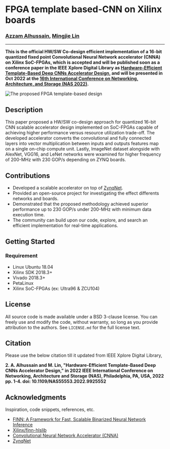 # FPGA template based-CNN on Xilinx boards 
### [Azzam Alhussain](http://azzam.page/), [Mingjie Lin](https://www.ece.ucf.edu/person/mingjie-lin/)
___
**This is the official HW/SW Co-design efficient implementation of a 16-bit quantized fixed point Convolutional Neural Network accelerator (CNNA) on Xilinx SoC-FPGAs, which is accepted and will be published soon as a conference paper in the IEEE Xplore Digital Library as [Hardware-Efficient Template-Based Deep CNNs Accelerator Design](https://arxiv.org/abs/2207.10723), and will be presented in Oct 2022 at the [16th International Conference on Networking, Architecture, and Storage (NAS 2022)](http://www.nas-conference.org/NAS-2022/index.html).**

![The proposed FPGA template-based design](https://user-images.githubusercontent.com/74447207/186279477-416012e7-1a22-494f-aaa2-d455c4cca74a.png)


## Description

This paper proposed a HW/SW co-design approach for quantized 16-bit CNN scalable accelerator design implemented on SoC-FPGAs capable of achieving higher performance versus resource utilization trade-off. The developed accelerator converts the convolutional and fully connected layers into vector multiplication between inputs and outputs features map on a single on-chip compute unit. Lastly, ImageNet dataset alongside with AlexNet, VGG16, and LeNet networks were wxamined for higher frequency of 200-MHz with 230 GOP/s depending on ZYNQ boards.

## Contributions
- Developed a scalable accelerator on top of [ZynqNet](https://github.com/dgschwend/zynqnet). 
- Provided an open-source project for investigating the effect differents networks and boards. 
- Demonstrated that the proposed methodology achieved superior performance up to 230 GOP/s under 200-MHz with minimum data execution time.
- The community can build upon our code, explore, and search an efficient implementation for real-time applications. 

## Getting Started

### Requirement
* Linux Ubuntu 18.04
* Xilinx SDK 2018.3+ 
* Vivado 2018.3+ 
* PetaLinux
* Xilinx SoC-FPGAs (ex: Ultra96 & ZCU104)

## License

All source code is made available under a BSD 3-clause license. You can freely use and modify the code, without warranty, so long as you provide attribution
to the authors. See `LICENSE.md` for the full license text.

## Citation

Please use the below citation till it updated from IEEE Xplore Digital Library,

**2.	A. Alhussain and M. Lin, "Hardware-Efficient Template-Based Deep CNNs Accelerator Design," in 2022 IEEE International Conference on Networking, Architecture and Storage (NAS), Philadelphia, PA, USA, 2022 pp. 1-4.
doi: 10.1109/NAS55553.2022.9925552**

## Acknowledgments

Inspiration, code snippets, references, etc.

* [FINN: A Framework for Fast, Scalable Binarized Neural Network Inference](https://xilinx.github.io/finn/)
* [Xilinx/finn-hlslib](https://github.com/Xilinx/finn-hlslib)
* [Convolutional Neural Network Accelerator (CNNA)](https://github.com/jonathan93sh/CNNA)
* [ZynqNet](https://github.com/dgschwend/zynqnet)

